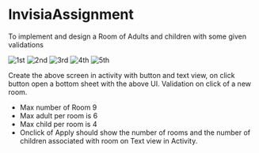 # InvisiaAssignment
To implement and design a Room of Adults and children with some given validations



![1st](Screenshots/2.png) ![2nd](Screenshots/3.png) 
![3rd](Screenshots/4.png) ![4th](Screenshots/5.png) 
![5th](Screenshots/6.png) 

Create the above screen in activity with button and text view, on click button open a bottom sheet with the above UI.
Validation on click of a new room.

* Max number of Room 9
* Max adult per room is 6
* Max child per room is 4
* Onclick of Apply should show the number of rooms and the number of children associated with room on Text view in Activity.
